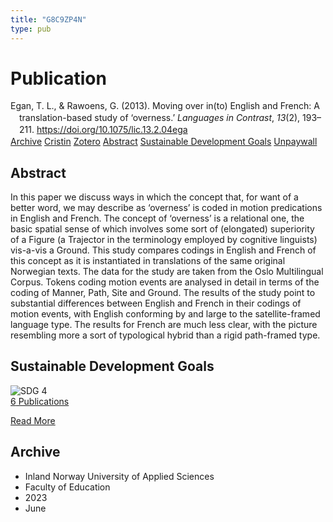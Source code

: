 ```yaml
---
title: "G8C9ZP4N"
type: pub
---
```

<h1>Publication</h1>
<article id="csl-bib-container-G8C9ZP4N" class="csl-bib-container">
  <div class="csl-bib-body" style="line-height: 1.35; padding-left: 1em; text-indent:-1em;">
  <div class="csl-entry">Egan, T. L., &amp; Rawoens, G. (2013). Moving over in(to) English and French: A translation-based study of &#x2018;overness.&#x2019; <i>Languages in Contrast</i>, <i>13</i>(2), 193&#x2013;211. <a href="https://doi.org/10.1075/lic.13.2.04ega">https://doi.org/10.1075/lic.13.2.04ega</a></div>
</div>
  <div class="csl-bib-buttons">
    <a href="#taxonomy-article-G8C9ZP4N" class="csl-bib-button">Archive</a>
    <a href="https://app.cristin.no/results/show.jsf?id=2155990" alt="Cristin URL" class="csl-bib-button">Cristin</a>
    <a href="http://zotero.org/groups/5402882/items/G8C9ZP4N" alt="Zotero URL" class="csl-bib-button">Zotero</a>
    <a href="#abstract-article-G8C9ZP4N" class="csl-bib-button">Abstract</a>
    <a href="#sdg-article-G8C9ZP4N" class="csl-bib-button">Sustainable Development Goals</a>
    <a href="https://doi.org/10.1075/lic.13.2.04ega" class="csl-bib-button">Unpaywall</a>
  </div>
  <div id="csl-bib-meta-container-G8C9ZP4N"></div>
</article>
<div id="csl-bib-meta-G8C9ZP4N" class="csl-bib-meta">
  <article id="abstract-article-G8C9ZP4N" class="abstract-article">
    <h1>Abstract</h1>
    In this paper we discuss ways in which the concept that, for want of a better word, we may describe as ‘overness’ is coded in motion predications in English and French. The concept of ‘overness’ is a relational one, the basic spatial sense of which involves some sort of (elongated) superiority of a Figure (a Trajector in the terminology employed by cognitive linguists) vis-a-vis a Ground. This study compares codings in English and French of this concept as it is instantiated in translations of the same original Norwegian texts. The data for the study are taken from the Oslo Multilingual Corpus. Tokens coding motion events are analysed in detail in terms of the coding of Manner, Path, Site and Ground. The results of the study point to substantial differences between English and French in their codings of motion events, with English conforming by and large to the satellite-framed language type. The results for French are much less clear, with the picture resembling more a sort of typological hybrid than a rigid path-framed type.
  </article>
  <article id="sdg-article-G8C9ZP4N" class="sdg-article">
    <h1>Sustainable Development Goals</h1>
    <div class="sdg-container"><div id="sdg4" class="sdg"> <img src="{{< params subfolder >}}images/sdg/sdg04_en.png" class="image" alt="SDG 4"> <div class="sdg-overlay"> <a href="{{< params subfolder >}}en/archive/?sdg=4#archive" class="sdg-publication-count"><span>6</span> Publications</a> <p><a href="https://sdgs.un.org/goals/goal4" class="sdg-read-more">Read More</a></p> </div> </div></div>
  </article>
  <article id="taxonomy-article-G8C9ZP4N" class="taxonomy-article">
    <h1>Archive</h1>
    <ul>
      <li>Inland Norway University of Applied Sciences</li>
      <li>Faculty of Education</li>
      <li>2023</li>
      <li>June</li>
    </ul>
  </article>
</div>
